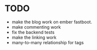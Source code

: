 # TODO
- make the blog work on ember fastboot.
- make commenting work
- fix the backend tests
- make the linking work
- many-to-many relationship for tags
